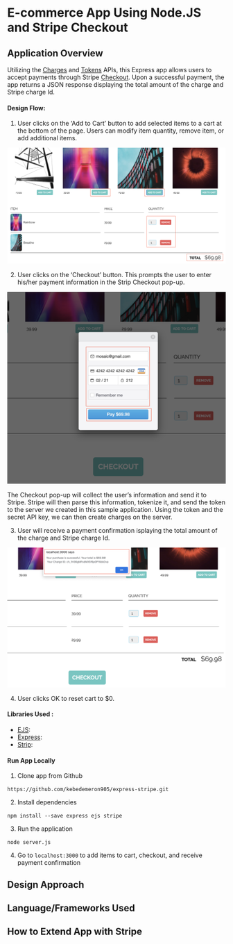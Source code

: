 # E-commerce App Using Node.JS and Stripe Checkout

## Application Overview 

Utilizing the [Charges](https://stripe.com/docs/api/charges) and [Tokens](https://stripe.com/docs/api/tokens) APIs, this Express app allows users to accept payments through Stripe [Checkout](https://stripe.com/docs/payments/checkout). Upon a successful payment, the app returns a JSON response displaying the total amount of the charge and Stripe charge Id.

#### Design Flow:

1. User clicks on the ‘Add to Cart’ button to add selected items to a cart at the bottom of the page. Users can modify item quantity, remove item, or add additional items. 

![Add to Cart](images/image2.png)

2. User clicks on the ‘Checkout’ button. This prompts the user to enter his/her payment information in the Strip Checkout pop-up. 

![Enter Payment Info](images/image3.png)

</b>

The Checkout pop-up will collect the user’s information and send it to Stripe. Stripe will then parse this information, tokenize it, and send the token to the server we created in this sample application. Using the token and the secret API key, we can then create charges on the server.


3. User will receive a payment confirmation isplaying the total amount of the charge and Stripe charge Id.

![Payment Confirmation](images/image4.png)


4. User clicks OK to reset cart to $0. 



#### Libraries Used :

* [EJS](https://ejs.co/):
* [Express](https://expressjs.com/):
* [Strip](https://stripe.com/docs/development/quickstart):


#### Run App Locally


1. Clone app from Github

```
https://github.com/kebedemeron905/express-stripe.git
```


2. Install dependencies

```
npm install --save express ejs stripe
```

3. Run the application

```
node server.js
```

4. Go to `localhost:3000` to add items to cart, checkout, and receive payment confirmation

## Design Approach



## Language/Frameworks Used



## How to Extend App with Stripe
